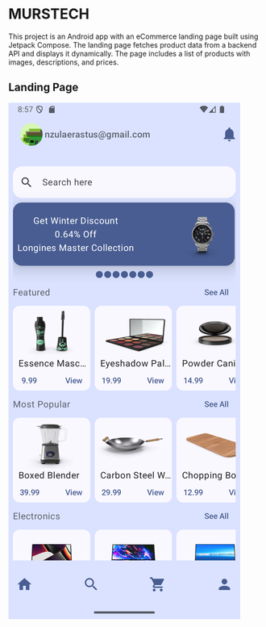 MURSTECH
========
This project is an Android app with an eCommerce landing page built using Jetpack Compose. 
The landing page fetches product data from a backend API and displays it dynamically. 
The page includes a list of products with images, descriptions, and prices.


Landing Page
------------------------
![Landing Page](ScreenShots/landing_page.png)
